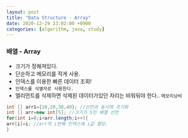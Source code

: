 ```yaml
---
layout: post
title: "Data Structure - Array"
date: 2020-12-29 23:02:00 +0900
categories: [algorithm, java, study]
---
```


### 배열 - Array

- 크기가 정해져있다.
- 단순하고 메모리를 적게 사용.
- 인덱스를 이용한 빠른 데이터 조회!
- `인덱스를 식별자로 사용한다.`
- 엘리먼트를 삭제하면 삭제된 데이터가있던 자리는 비워둬야 한다.. `메모리낭비`

```java
int [] arr1={10,20,30,40}; //선언과 동시에 초기화
int [] arr=new int[5]; //크기가 5인 배열 선언
for(int i=0;i<arr.length;i++){
arr[i]=i; //arr의 i번째 인덱스에 i값 할당.
}
```
